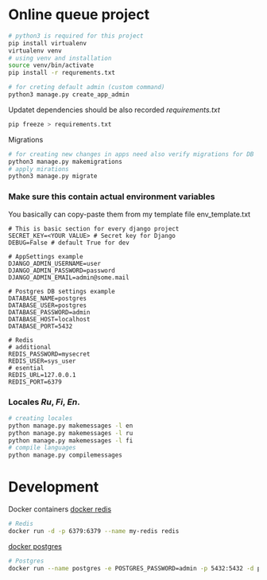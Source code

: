 # Online queue project

```bash
# python3 is required for this project
pip install virtualenv
virtualenv venv
# using venv and installation
source venv/bin/activate
pip install -r requrements.txt

# for creting default admin (custom command)
python3 manage.py create_app_admin
```

Updatet dependencies should be also recorded <i>requirements.txt</i>

```bash
pip freeze > requirements.txt
```

Migrations

```bash
# for creating new changes in apps need also verify migrations for DB
python3 manage.py makemigrations
# apply mirations
python3 manage.py migrate
```

### Make sure this contain actual environment variables

You basically can copy-paste them from my template file env_template.txt

```
# This is basic section for every django project
SECRET_KEY=<YOUR VALUE> # Secret key for Django
DEBUG=False # default True for dev

# AppSettings example
DJANGO_ADMIN_USERNAME=user
DJANGO_ADMIN_PASSWORD=password
DJANGO_ADMIN_EMAIL=admin@some.mail

# Postgres DB settings example
DATABASE_NAME=postgres
DATABASE_USER=postgres
DATABASE_PASSWORD=admin
DATABASE_HOST=localhost
DATABASE_PORT=5432

# Redis
# additional
REDIS_PASSWORD=mysecret
REDIS_USER=sys_user
# esential
REDIS_URL=127.0.0.1
REDIS_PORT=6379
```

### Locales <i>Ru</i>, <i>Fi</i>, <i>En</i>.

```bash
# creating locales
python manage.py makemessages -l en
python manage.py makemessages -l ru
python manage.py makemessages -l fi
# compile languages
python manage.py compilemessages
```

# Development

Docker containers
[docker redis](https://hub.docker.com/_/redis)

```bash
# Redis
docker run -d -p 6379:6379 --name my-redis redis
```

[docker postgres](https://hub.docker.com/_/postgres)

```bash
# Postgres
docker run --name postgres -e POSTGRES_PASSWORD=admin -p 5432:5432 -d postgis/postgis
```
